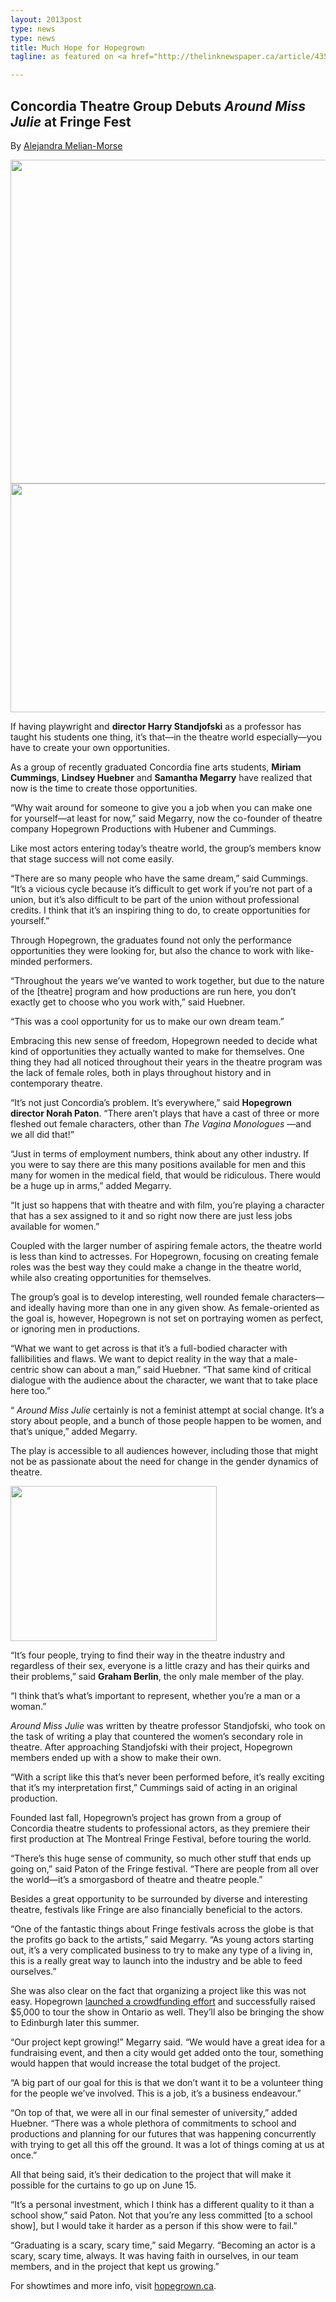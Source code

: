 ```yaml
---
layout: 2013post
type: news
type: news
title: Much Hope for Hopegrown
tagline: as featured on <a href="http://thelinknewspaper.ca/article/4356/">The Link</a>

---
```

<h2>Concordia Theatre Group Debuts <em>Around Miss Julie</em> at Fringe Fest&nbsp;</h2>

<p>By <a href="http://thelinknewspaper.ca/author/alejandra-melian-morse">Alejandra Melian-Morse</a>&nbsp;</p>

<a title="Around Miss Julie premieres June 15 at Club Español during the Montreal Fringe Fest." rel="images" href="http://thelinknewspaper.ca/images/made/images/articles/Volume_33/Fringe/smr13.hopegrown_900_675.JPG">
	<img width="690" height="518" alt="" class="border" src="http://thelinknewspaper.ca/images/made/images/articles/Volume_33/Fringe/smr13.hopegrown_690_518.JPG">
</a>
	
<a title="Around Miss Julie premieres June 15 at Club Español during the Montreal Fringe Fest." href="http://thelinknewspaper.ca/images/made/images/articles/Volume_33/Fringe/smr13.hopegrown1_900_477.JPG">
	<img width="690" height="366" alt="" class="border" src="http://thelinknewspaper.ca/images/made/images/articles/Volume_33/Fringe/smr13.hopegrown1_690_366.JPG">
</a>

<p>If having playwright and <strong>director Harry Standjofski</strong> as a professor has taught his students one thing, it’s that&mdash;in the theatre world especially&mdash;you have to create your own opportunities.</p>

<p>As a group of recently graduated Concordia fine arts students, <strong>Miriam Cummings</strong>, <strong>Lindsey Huebner</strong> and <strong>Samantha Megarry</strong> have realized that now is the time to create those opportunities.</p>

<p>“Why wait around for someone to give you a job when you can make one for yourself&mdash;at least for now,” said Megarry, now the co-founder of theatre company Hopegrown Productions with Hubener and Cummings.</p>

<p>Like most actors entering today’s theatre world, the group’s members know that stage success will not come easily.</p>

<p>“There are so many people who have the same dream,” said Cummings. “It’s a vicious cycle because it’s difficult to get work if you’re not part of a union, but it’s also difficult to be part of the union without professional credits. I think that it’s an inspiring thing to do, to create opportunities for yourself.”</p>

<p>Through Hopegrown, the graduates found not only the performance opportunities they were looking for, but also the chance to work with like-minded performers.</p>

<p>“Throughout the years we’ve wanted to work together, but due to the nature of the [theatre] program and how productions are run here, you don’t exactly get to choose who you work with,” said Huebner. </p>

<p>“This was a cool opportunity for us to make our own dream team.”</p>

<p>Embracing this new sense of freedom, Hopegrown needed to decide what kind of opportunities they actually wanted to make for themselves. One thing they had all noticed throughout their years in the theatre program was the lack of female roles, both in plays throughout history and in contemporary theatre.</p>

<p>“It’s not just Concordia’s problem. It’s everywhere,” said <strong>Hopegrown director Norah Paton</strong>. “There aren’t plays that have a cast of three or more fleshed out female characters, other than <em>The Vagina Monologues</em> &mdash;and we all did that!”</p>

<p>“Just in terms of employment numbers, think about any other industry. If you were to say there are this many positions available for men and this many for women in the medical field, that would be ridiculous. There would be a huge up in arms,” added Megarry.</p>

<p>“It just so happens that with theatre and with film, you’re playing a character that has a sex assigned to it and so right now there are just less jobs available for women.”</p>

<p>Coupled with the larger number of aspiring female actors, the theatre world is less than kind to actresses. For Hopegrown, focusing on creating female roles was the best way they could make a change in the theatre world, while also creating opportunities for themselves.</p>

<p>The group’s goal is to develop interesting, well rounded female characters&mdash;and ideally having more than one in any given show. As female-oriented as the goal is, however, Hopegrown is not set on portraying women as perfect, or ignoring men in productions.</p>

<p>“What we want to get across is that it’s a full-bodied character with fallibilities and flaws. We want to depict reality in the way that a male-centric show can about a man,” said Huebner. “That same kind of critical dialogue with the audience about the character, we want that to take place here too.”</p>

<p>“ <em>Around Miss Julie</em> certainly is not a feminist attempt at social change. It’s a story about people, and a bunch of those people happen to be women, and that’s unique,” added Megarry.</p>

<p>The play is accessible to all audiences however, including those that might not be as passionate about the need for change in the gender dynamics of theatre.</p>

<a href="http://thelinknewspaper.ca/images/made/images/articles/Volume_33/Fringe/smr13.hopegrown2_800_600.JPG"><img width="330" height="248" alt="" class="border" src="http://thelinknewspaper.ca/images/made/images/articles/Volume_33/Fringe/smr13.hopegrown2_330_248.JPG"></a>

<p>“It’s four people, trying to find their way in the theatre industry and regardless of their sex, everyone is a little crazy and has their quirks and their problems,” said <strong>Graham Berlin</strong>, the only male member of the play.</p>

<p>“I think that’s what’s important to represent, whether you’re a man or a woman.”</p>

<p><em>Around Miss Julie</em> was written by theatre professor Standjofski, who took on the task of writing a play that countered the women’s secondary role in theatre. After approaching Standjofski with their project, Hopegrown members ended up with a show to make their own.</p>

<p>“With a script like this that’s never been performed before, it’s really exciting that it’s my interpretation first,” Cummings said of acting in an original production.</p>

<p>Founded last fall, Hopegrown’s project has grown from a group of Concordia theatre students to professional actors, as they premiere their first production at The Montreal Fringe Festival, before touring the world.</p>

<p>“There’s this huge sense of community, so much other stuff that ends up going on,” said Paton of the Fringe festival. “There are people from all over the world&mdash;it’s a smorgasbord of theatre and theatre people.”</p>

<p>Besides a great opportunity to be surrounded by diverse and interesting theatre, festivals like Fringe are also financially beneficial to the actors.</p>

<p>“One of the fantastic things about Fringe festivals across the globe is that the profits go back to the artists,” said Megarry. “As young actors starting out, it’s a very complicated business to try to make any type of a living in, this is a really great way to launch into the industry and be able to feed ourselves.”</p>

<p>She was also clear on the fact that organizing a project like this was not easy. Hopegrown <a href="http://www.indiegogo.com/projects/hopegrown-productions-presents-around-miss-julie" target="_blank">launched a crowdfunding effort</a> and successfully raised $5,000 to tour the show in Ontario as well. They’ll also be bringing the show to Edinburgh later this summer.</p>

<p>“Our project kept growing!” Megarry said. “We would have a great idea for a fundraising event, and then a city would get added onto the tour, something would happen that would increase the total budget of the project.</p>

<p>“A big part of our goal for this is that we don’t want it to be a volunteer thing for the people we’ve involved. This is a job, it’s a business endeavour.”</p>

<p>“On top of that, we were all in our final semester of university,” added Huebner. “There was a whole plethora of commitments to school and productions and planning for our futures that was happening concurrently with trying to get all this off the ground. It was a lot of things coming at us at once.”</p>

<p>All that being said, it’s their dedication to the project that will make it possible for the curtains to go up on June 15.</p>

<p>“It’s a personal investment, which I think has a different quality to it than a school show,” said Paton. Not that you’re any less committed [to a school show], but I would take it harder as a person if this show were to fail.”</p>

<p>“Graduating is a scary, scary time,” said Megarry. “Becoming an actor is a scary, scary time, always. It was having faith in ourselves, in our team members, and in the project that kept us growing.”</p>

<p>For showtimes and more info, visit <a href="http://www.hopegrown.ca/#currentProject/" target="_blank">hopegrown.ca</a>.</p>